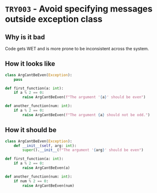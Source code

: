 # `TRY003` - Avoid specifying messages outside exception class

## Why is it bad

Code gets WET and is more prone to be inconsistent across the system.

## How it looks like

```py
class ArgCantBeEven(Exception):
    pass

def first_function(a: int):
    if a % 2 == 0:
        raise ArgCantBeEven(f"The argument '{a}' should be even")

def another_function(num: int):
    if a % 2 == 0:
        raise ArgCantBeEven(f"The argument {a} should not be odd.")
```

## How it should be

```py
class ArgCantBeEven(Exception):
    def __init__(self, arg: int):
        super().__init__(f"The argument '{arg}' should be even")

def first_function(a: int):
    if a % 2 == 0:
        raise ArgCantBeEven(a)

def another_function(num: int):
    if num % 2 == 0:
        raise ArgCantBeEven(num)
```
